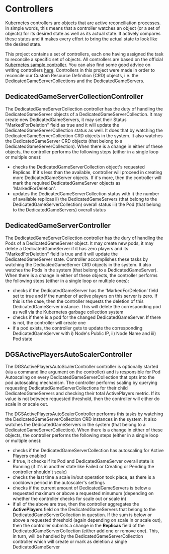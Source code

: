 # Controllers

Kubernetes controllers are objects that are active reconciliation processes. In simple words, this means that a controller watches an object (or a set of objects) for its desired state as well as its actual state. It actively compares these states and it makes every effort to bring the actual state to look like the desired state.

This project contains a set of controllers, each one having assigned the task to reconcile a specific set of objects. All controllers are based on the official [Kubernetes sample controller](https://github.com/kubernetes/sample-controller). You can also find some good advice on writing controllers [here](https://github.com/kubernetes/community/blob/master/contributors/devel/controllers.md). Controllers in this project were made in order to reconcile our Custom Resource Definition (CRD) objects, i.e. the DedicatedGameServerCollections and the DedicatedGameServers.

## DedicatedGameServerCollectionController

The DedicatedGameServerCollection controller has the duty of handling the DedicatedGameServer objects of a DedicatedGameServerCollection. It may create new DedicatedGameServers, it may set their Status "MarkedForDeletion" field as true and it will update the DedicatedGameServerCollection status as well. It does that by watching the DedicatedGameServerCollection CRD objects in the system. It also watches the DedicatedGameServer CRD objects (that belong to a DedicatedGameServerCollection). When there is a change in either of these objects, the controller performs the following steps (either in a single loop or multiple ones):

- checks the DedicatedGameServerCollection object's requested Replicas. If it's less than the available, controller will proceed in creating more DedicatedGameServer objects. If it's more, then the controller will mark the required DedicatedGameServer objects as 'MarkedForDeletion'.
- updates the DedicatedGameServerCollection status with i) the number of available replicas ii) the DedicatedGameServers (that belong to the DedicatedGameServerCollection) overall status iii) the Pod (that belong to the DedicatedGameServers) overall status

## DedicatedGameServerController

The DedicatedGameServerCollection controller has the dury of handling the Pods of a DedicatedGameServer object. It may create new pods, it may delete a DedicatedGameServer if it has zero players and its "MarkedForDeletion" field is true and it will update the DedicatedGameServer state. Controller accomplishes these tasks by watching the DedicatedGameServer CRD objects in the system. It also watches the Pods in the system (that belong to a DedicatedGameServer). When there is a change in either of these objects, the controller performs the following steps (either in a single loop or multiple ones):

- checks if the DedicatedGameServer has the 'MarkedForDeletion' field set to true and if the number of active players on this server is zero. If this is the case, then the controller requests the deletion of this DedicatedGameServer instance. This will delete the corresponding pod as well via the Kubernetes garbage collection system
- checks if there is a pod for the changed DedicatedGameServer. If there is not, the controller will create one
- if a pod exists, the controller gets to update the corresponding DedicatedGameServer with i) Node's Public IP, ii) Node Name and iii) Pod state

## DGSActivePlayersAutoScalerController

The DGSActivePlayersAutoScalerController controller is optionally started (via a command line argument on the controller) and is responsible for Pod Autoscaling on every DedicatedGameServerCollection that opts into the pod autoscaling mechanism. The controller performs scaling by querying requesting DedicatedGameServerCollections for their child DedicatedGameServers and checking their total ActivePlayers metric. If its value is not between requested threshold, then the controller will either do scale in or scale out.

The DGSActivePlayersAutoScalerController performs this tasks by watching the DedicatedGameServerCollection CRD instances in the system. It also watches the DedicatedGameServers in the system (that belong to a DedicatedGameServerCollection). When there is a change in either of these objects, the controller performs the following steps (either in a single loop or multiple ones):

- checks if the DedicatedGameServerCollection has autoscaling for Active Players enabled
- if true, it checks if its Pod and DedicatedGameServer overall state is Running (if it's in another state like Failed or Creating or Pending the controller shouldn't scale)
- checks the last time a scale in/out operation took place, as there is a cooldown period in the autoscaler's settings
- checks if the current amount of DedicatedGameServers is below a requested maximum or above a requested minumum (depending on whether the controller checks for scale out or scale in)
- if all of the above are true, then the controller aggregates the **ActivePlayers** field on the DedicatedGameServers that belong to the DedicatedGameServerCollection in question. If the sum is below or above a requested threshold (again depending on scale in or scale out), then the controller submits a change in the **Replicas** field of the DedicatedGameServerCollection (either add one or remove one). This, in turn, will be handled by the DedicatedGameServerCollection controller which will create or mark as deletion a single DedicatedGameServer
